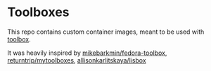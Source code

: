 # Toolboxes

This repo contains custom container images, meant to be used with
[toolbox](https://github.com/containers/toolbox).

It was heavily inspired by
[mikebarkmin/fedora-toolbox](https://github.com/mikebarkmin/fedora-toolbox),
[returntrip/mytoolboxes](https://github.com/returntrip/mytoolboxes),
[allisonkarlitskaya/lisbox](https://github.com/allisonkarlitskaya/lisbox)
